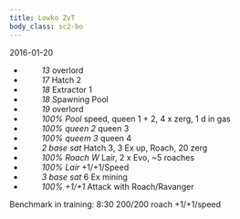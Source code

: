 ```yaml
---
title: Lowko ZvT
body_class: sc2-bo
---
```


2016-01-20

- `    ` _13_                 overlord
- `    ` _17_                 Hatch 2
- `    ` _18_                 Extractor 1
- `    ` _18_                 Spawning Pool
- `    ` _19_                 overlord
- `    ` _100% Pool_          speed, queen 1 + 2, 4 x zerg, 1 d in gas
- `    ` _100% queen 2_       queen 3
- `    ` _100% queem 3_       queen 4
- `    ` _2 base sat_         Hatch 3, 3 Ex up, Roach, 20 zerg
- `    ` _100% Roach W_       Lair, 2 x Evo, ~5 roaches
- `    ` _100% Lair_          +1/+1/Speed
- `    ` _3 base sat_         6 Ex mining
- `    ` _100% +1/+1_         Attack with Roach/Ravanger

Benchmark in training:
8:30 200/200 roach +1/+1/speed
